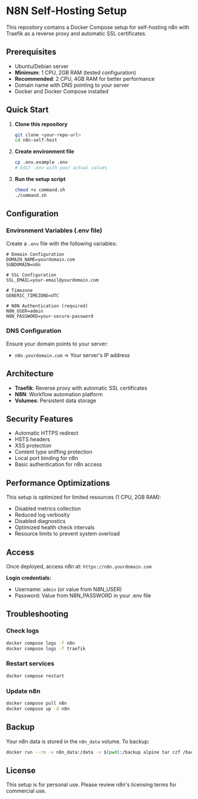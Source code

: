 # N8N Self-Hosting Setup

This repository contains a Docker Compose setup for self-hosting n8n with Traefik as a reverse proxy and automatic SSL certificates.

## Prerequisites

- Ubuntu/Debian server
- **Minimum**: 1 CPU, 2GB RAM (tested configuration)
- **Recommended**: 2 CPU, 4GB RAM for better performance
- Domain name with DNS pointing to your server
- Docker and Docker Compose installed

## Quick Start

1. **Clone this repository**
   ```bash
   git clone <your-repo-url>
   cd n8n-self-host
   ```

2. **Create environment file**
   ```bash
   cp .env.example .env
   # Edit .env with your actual values
   ```

3. **Run the setup script**
   ```bash
   chmod +x command.sh
   ./command.sh
   ```

## Configuration

### Environment Variables (.env file)

Create a `.env` file with the following variables:

```env
# Domain Configuration
DOMAIN_NAME=yourdomain.com
SUBDOMAIN=n8n

# SSL Configuration
SSL_EMAIL=your-email@yourdomain.com

# Timezone
GENERIC_TIMEZONE=UTC

# N8N Authentication (required)
N8N_USER=admin
N8N_PASSWORD=your-secure-password
```

### DNS Configuration

Ensure your domain points to your server:
- `n8n.yourdomain.com` → Your server's IP address

## Architecture

- **Traefik**: Reverse proxy with automatic SSL certificates
- **N8N**: Workflow automation platform
- **Volumes**: Persistent data storage

## Security Features

- Automatic HTTPS redirect
- HSTS headers
- XSS protection
- Content type sniffing protection
- Local port binding for n8n
- Basic authentication for n8n access

## Performance Optimizations

This setup is optimized for limited resources (1 CPU, 2GB RAM):
- Disabled metrics collection
- Reduced log verbosity
- Disabled diagnostics
- Optimized health check intervals
- Resource limits to prevent system overload

## Access

Once deployed, access n8n at: `https://n8n.yourdomain.com`

**Login credentials:**
- Username: `admin` (or value from N8N_USER)
- Password: Value from N8N_PASSWORD in your .env file

## Troubleshooting

### Check logs
```bash
docker compose logs -f n8n
docker compose logs -f traefik
```

### Restart services
```bash
docker compose restart
```

### Update n8n
```bash
docker compose pull n8n
docker compose up -d n8n
```

## Backup

Your n8n data is stored in the `n8n_data` volume. To backup:

```bash
docker run --rm -v n8n_data:/data -v $(pwd):/backup alpine tar czf /backup/n8n-backup-$(date +%Y%m%d).tar.gz -C /data .
```

## License

This setup is for personal use. Please review n8n's licensing terms for commercial use.
